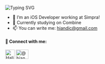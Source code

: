 ![Typing SVG](https://readme-typing-svg.demolab.com?font=Fira+Code&pause=1000&color=000000&width=435&lines=Hi+I+am+Halil+%F0%9F%91%8B;)

- 🚀 I’m an iOS Developer working at Simpra!
- 🌱 Currently studying on Combine
- 📫 You can write me: hiandic@gmail.com


#### 📩 Connect with me:
<p align="left">
  <a href="https://linkedin.com/in/HalilIbrahimAndic" target="blank"
    ><img
      align="center"
      src="https://github.com/gauravghongde/social-icons/blob/master/PNG/Color/LinkedIN.png"
      alt="HalilIbrahimAndic"
      height="30"
      width="30"
  /></a>
  <a href="https://medium.com/@hiandic" target="blank"
    ><img
      align="center"
      src="https://github.com/gauravghongde/social-icons/blob/master/PNG/Color/Medium.png"
      alt="@hiandic"
      height="30"
      width="40"
  /></a>
  </p>
</p>

